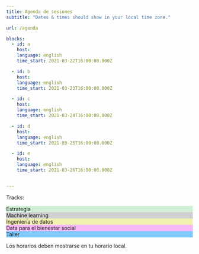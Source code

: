 ```yaml
---
title: Agenda de sesiones
subtitle: "Dates & times should show in your local time zone."

url: /agenda

blocks: 
  - id: a
    host: 
    language: english
    time_start: 2021-03-22T16:00:00.000Z

  - id: b
    host: 
    language: english
    time_start: 2021-03-23T16:00:00.000Z

  - id: c
    host:
    language: english
    time_start: 2021-03-24T16:00:00.000Z

  - id: d
    host:
    language: english
    time_start: 2021-03-25T16:00:00.000Z

  - id: e
    host: 
    language: english
    time_start: 2021-03-26T16:00:00.000Z


---
```


Tracks:
<div class="color-code-list mb-4">
  <div class="color-code-item" style="background-color: #d0f0d6;">Estrategia</div>
  <div class="color-code-item" style="background-color: #d0d0d0;">Machine learning</div>
  <div class="color-code-item" style="background-color: #f0f0b0;">Ingeniería de datos</div>
  <div class="color-code-item" style="background-color: #f7b8f7;">Data para el bienestar social</div>
  <div class="color-code-item" style="background-color: #80c9fa;">Taller</div>
</div>

<p>Los horarios deben mostrarse en tu horario local.</p>
